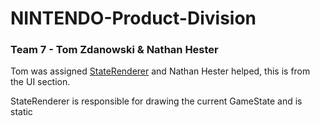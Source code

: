 # NINTENDO-Product-Division

### Team 7 - Tom Zdanowski & Nathan Hester
Tom was assigned [StateRenderer](https://github.com/SE-371-475-Fall2020/NINTENDO-Product-Division/issues?page=1&q=is%3Aissue+is%3Aopen) and Nathan Hester helped, this is from the UI section.

StateRenderer is responsible for drawing the current GameState and is static